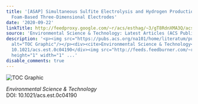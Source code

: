 ```yaml
---
title: '[ASAP] Simultaneous Sulfite Electrolysis and Hydrogen Production Using Ni
  Foam-Based Three-Dimensional Electrodes'
date: '2020-09-22'
linkTitle: http://feedproxy.google.com/~r/acs/esthag/~3/gT8RdnXMA3Q/acs.est.0c04190
source: 'Environmental Science & Technology: Latest Articles (ACS Publications)'
description: '<p><img src="https://pubs.acs.org/na101/home/literatum/publisher/achs/journals/content/esthag/0/esthag.ahead-of-print/acs.est.0c04190/20200922/images/medium/es0c04190_0007.gif"
  alt="TOC Graphic"/></p><div><cite>Environmental Science & Technology</cite></div><div>DOI:
  10.1021/acs.est.0c04190</div><img src="http://feeds.feedburner.com/~r/acs/esthag/~4/gT8RdnXMA3Q"
  height="1" width="1" ...'
disable_comments: true
---
```

<p><img src="https://pubs.acs.org/na101/home/literatum/publisher/achs/journals/content/esthag/0/esthag.ahead-of-print/acs.est.0c04190/20200922/images/medium/es0c04190_0007.gif" alt="TOC Graphic"/></p><div><cite>Environmental Science & Technology</cite></div><div>DOI: 10.1021/acs.est.0c04190</div><img src="http://feeds.feedburner.com/~r/acs/esthag/~4/gT8RdnXMA3Q" height="1" width="1" ...